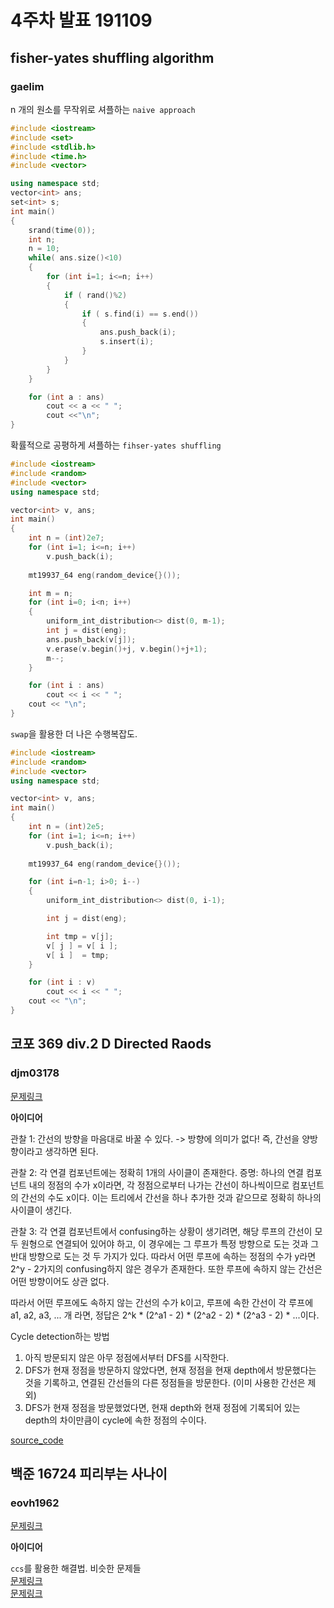 # 4주차 발표 191109  

## fisher-yates shuffling algorithm 
### gaelim

n 개의 원소를 무작위로 셔플하는 `naive approach`
```cpp
#include <iostream>
#include <set>
#include <stdlib.h>
#include <time.h>
#include <vector>

using namespace std;
vector<int> ans;
set<int> s;
int main()
{
    srand(time(0));
    int n;
    n = 10;
    while( ans.size()<10)
    {
        for (int i=1; i<=n; i++)
        {
            if ( rand()%2)
            {
                if ( s.find(i) == s.end()) 
                {
                    ans.push_back(i);
                    s.insert(i);
                }
            }
        }
    }

    for (int a : ans)
        cout << a << " ";
        cout <<"\n";
}
```
확률적으로 공평하게 셔플하는 `fihser-yates shuffling` 
```cpp
#include <iostream>
#include <random>
#include <vector>
using namespace std;

vector<int> v, ans;
int main()
{
    int n = (int)2e7;
    for (int i=1; i<=n; i++)
        v.push_back(i);
    
    mt19937_64 eng(random_device{}());

    int m = n;
    for (int i=0; i<n; i++)
    {
        uniform_int_distribution<> dist(0, m-1);
        int j = dist(eng);
        ans.push_back(v[j]);
        v.erase(v.begin()+j, v.begin()+j+1);
        m--;
    }

    for (int i : ans)
        cout << i << " ";
    cout << "\n";
}
```

`swap`을 활용한 더 나은 수행복잡도.
```cpp
#include <iostream>
#include <random>
#include <vector>
using namespace std;

vector<int> v, ans;
int main()
{
    int n = (int)2e5;
    for (int i=1; i<=n; i++)
        v.push_back(i);
    
    mt19937_64 eng(random_device{}());

    for (int i=n-1; i>0; i--)
    {
        uniform_int_distribution<> dist(0, i-1);

        int j = dist(eng);

        int tmp = v[j];
        v[ j ] = v[ i ];
        v[ i ]  = tmp;
    }

    for (int i : v)
        cout << i << " ";
    cout << "\n";
}
```

## 코포 369 div.2 D Directed Raods
### djm03178

[문제링크](https://codeforces.com/contest/711/problem/D)  

**아이디어**

관찰 1: 간선의 방향을 마음대로 바꿀 수 있다. -> 방향에 의미가 없다!
즉, 간선을 양방향이라고 생각하면 된다.

관찰 2: 각 연결 컴포넌트에는 정확히 1개의 사이클이 존재한다.
증명: 하나의 연결 컴포넌트 내의 정점의 수가 x이라면, 각 정점으로부터 나가는 간선이 하나씩이므로 컴포넌트의 간선의 수도 x이다. 이는 트리에서 간선을 하나 추가한 것과 같으므로 정확히 하나의 사이클이 생긴다.

관찰 3: 각 연결 컴포넌트에서 confusing하는 상황이 생기려면, 해당 루프의 간선이 모두 원형으로 연결되어 있어야 하고, 이 경우에는 그 루프가 특정 방향으로 도는 것과 그 반대 방향으로 도는 것 두 가지가 있다. 따라서 어떤 루프에 속하는 정점의 수가 y라면 2^y - 2가지의 confusing하지 않은 경우가 존재한다. 또한 루프에 속하지 않는 간선은 어떤 방향이어도 상관 없다.

따라서 어떤 루프에도 속하지 않는 간선의 수가 k이고, 루프에 속한 간선이 각 루프에 a1, a2, a3, ... 개 라면, 정답은 2^k * (2^a1 - 2) * (2^a2 - 2) * (2^a3 - 2) * ...이다.

Cycle detection하는 방법
1. 아직 방문되지 않은 아무 정점에서부터 DFS를 시작한다.
2. DFS가 현재 정점을 방문하지 않았다면, 현재 정점을 현재 depth에서 방문했다는 것을 기록하고, 연결된 간선들의 다른 정점들을 방문한다. (이미 사용한 간선은 제외)
3. DFS가 현재 정점을 방문했었다면, 현재 depth와 현재 정점에 기록되어 있는 depth의 차이만큼이 cycle에 속한 정점의 수이다.

[source_code](https://codeforces.com/contest/711/submission/64470967)  

## 백준 16724 피리부는 사나이
### eovh1962

[문제링크](https://www.acmicpc.net/problem/16724)

**아이디어**

`ccs`를 활용한 해결법. 
비슷한 문제들  
[문제링크](https://www.acmicpc.net/problem/15559)  
[문제링크](https://www.acmicpc.net/problem/15886)  
